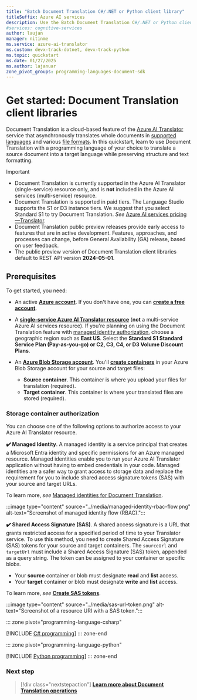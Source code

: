 ```yaml
---
title: "Batch Document Translation C#/.NET or Python client library"
titleSuffix: Azure AI services
description: Use the Batch Document Translation C#/.NET or Python client library (SDK) for cloud-based batch document translation service and process.
#services: cognitive-services
author: laujan
manager: nitinme
ms.service: azure-ai-translator
ms.custom: devx-track-dotnet, devx-track-python
ms.topic: quickstart
ms.date: 01/27/2025
ms.author: lajanuar
zone_pivot_groups: programming-languages-document-sdk
---
```


# Get started: Document Translation client libraries
<!-- markdownlint-disable MD024 -->
<!-- markdownlint-disable MD001 -->

Document Translation is a cloud-based feature of the [Azure AI Translator](../../translator-overview.md) service that asynchronously translates whole documents in [supported languages](../../language-support.md) and various [file formats](../overview.md#batch-supported-document-formats). In this quickstart, learn to use Document Translation with a programming language of your choice to translate a source document into a target language while preserving structure and text formatting.

> [!IMPORTANT]
>
> * Document Translation is currently supported in the Azure AI Translator (single-service) resource only, and is **not** included in the Azure AI services (multi-service) resource.
> * Document Translation is supported in paid tiers. The Language Studio supports the S1 or D3 instance tiers. We suggest that you select Standard S1 to try Document Translation. *See* [Azure AI services pricing—Translator](https://azure.microsoft.com/pricing/details/cognitive-services/translator/).
> * Document Translation public preview releases provide early access to features that are in active development. Features, approaches, and processes can change, before General Availability (GA) release, based on user feedback.
> * The public preview version of Document Translation client libraries default to REST API version **2024-05-01**.

## Prerequisites

To get started, you need:

* An active [**Azure account**](https://azure.microsoft.com/free/cognitive-services/). If you don't have one, you can [**create a free account**](https://azure.microsoft.com/free/).

* A [**single-service Azure AI Translator resource**](https://portal.azure.com/#create/Microsoft.CognitiveServicesTextTranslation) (**not** a multi-service Azure AI services resource). If you're planning on using the Document Translation feature with [managed identity authorization](../how-to-guides/create-use-managed-identities.md), choose a geographic region such as **East US**. Select the **Standard S1 Standard Service Plan (Pay-as-you-go) or C2, C3, C4, or D3 Volume Discount Plans**.

* An [**Azure Blob Storage account**](https://portal.azure.com/#create/Microsoft.StorageAccount-ARM). You'll [**create containers**](/azure/storage/blobs/storage-quickstart-blobs-portal#create-a-container) in your Azure Blob Storage account for your source and target files:

  * **Source container**. This container is where you upload your files for translation (required).
  * **Target container**. This container is where your translated files are stored (required).

### Storage container authorization

You can choose one of the following options to authorize access to your Azure AI Translator resource.

**✔️ Managed Identity**. A managed identity is a service principal that creates a Microsoft Entra identity and specific permissions for an Azure managed resource. Managed identities enable you to run your Azure AI Translator application without having to embed credentials in your code. Managed identities are a safer way to grant access to storage data and replace the requirement for you to include shared access signature tokens (SAS) with your source and target URLs.

To learn more, *see* [Managed identities for Document Translation](../how-to-guides/create-use-managed-identities.md).

  :::image type="content" source="../media/managed-identity-rbac-flow.png" alt-text="Screenshot of managed identity flow (RBAC).":::

**✔️ Shared Access Signature (SAS)**. A shared access signature is a URL that grants restricted access for a specified period of time to your Translator service. To use this method, you need to create Shared Access Signature (SAS) tokens for your source and target containers. The `sourceUrl`  and `targetUrl` must include a Shared Access Signature (SAS) token, appended as a query string. The token can be assigned to your container or specific blobs.

* Your **source** container or blob must designate **read** and **list** access.
* Your **target** container or blob must designate **write** and **list** access.

To learn more, *see* [**Create SAS tokens**](../how-to-guides/create-sas-tokens.md).

  :::image type="content" source="../media/sas-url-token.png" alt-text="Screenshot of a resource URI with a SAS token.":::

::: zone pivot="programming-language-csharp"

[!INCLUDE [C# programming](includes/sdk/csharp.md)]
::: zone-end

::: zone pivot="programming-language-python"

[!INCLUDE [Python programming](includes/sdk/python.md)]
::: zone-end

### Next step

> [!div class="nextstepaction"]
> [**Learn more about Document Translation operations**](../reference/rest-api-guide.md)
